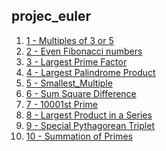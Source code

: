 <section>
  <h1>projec_euler</h1>
</section>

<section>
  <ol>
    <a href="https://github.com/ShaharAshe/projec_euler/blob/main/euler-1-Multiples_of_3_or_5.py" alt="1 - Multiples of 3 or 5"><li> 1 - Multiples of 3 or 5 </li></a>
    <a href="https://github.com/ShaharAshe/projec_euler/blob/main/euler-2-Even_Fibonacci_numbers.py" alt="2 - Even Fibonacci numbers"><li> 2 - Even Fibonacci numbers </li></a>
    <a href="https://github.com/ShaharAshe/projec_euler/blob/main/euler-1-Multiples_of_3_or_5.py" alt="3 - Largest Prime Factor"><li> 3 - Largest Prime Factor </li></a>
    <a href="https://github.com/ShaharAshe/projec_euler/blob/main/euler-4-Largest_Palindrome_Product.py" alt="4 - Largest Palindrome Product"><li> 4 - Largest Palindrome Product </li></a>
    <a href="https://github.com/ShaharAshe/projec_euler/blob/main/euler-5-Smallest_Multiple.py" alt="5 - Smallest Multiple"><li> 5 - Smallest_Multiple </li></a>
    <a href="https://github.com/ShaharAshe/projec_euler/blob/main/euler-6-Sum_Square_Difference.py" alt="6 - Sum Square Difference"><li> 6 - Sum Square Difference </li></a>
    <a href="https://github.com/ShaharAshe/projec_euler/blob/main/euler-7-10001st_Prime.py" alt="7 - 10001st Prime"><li> 7 - 10001st Prime </li></a>
    <a href="https://github.com/ShaharAshe/projec_euler/blob/main/euler-8-Largest_Product_in_a_Series.py" alt="8 - Largest Product in a Series"><li> 8 - Largest Product in a Series </li></a>
    <a href="https://github.com/ShaharAshe/projec_euler/blob/main/euler-9-Special_Pythagorean_Triplet.py" alt="9 - Special Pythagorean Triplet"><li> 9 - Special Pythagorean Triplet </li></a>
    <a href="https://github.com/ShaharAshe/projec_euler/blob/main/euler-10-summation_of_primes.py" alt="10 - Summation of Primes"><li> 10 - Summation of Primes </li></a>
  </ol>
</section>
